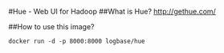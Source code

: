 #Hue - Web UI for Hadoop
##What is Hue?
http://gethue.com/

##How to use this image?
```
docker run -d -p 8000:8000 logbase/hue
```
